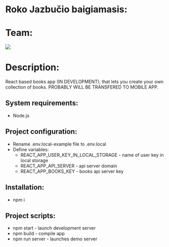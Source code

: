 # Roko Jazbučio baigiamasis:

# Team:
<img src="https://en.meming.world/images/en/b/be/But_It%27s_Honest_Work.jpg"/>

# Description:
  React based books app (IN DEVELOPMENT), that lets you create your own collection of books. PROBABLY WILL BE TRANSFERED TO MOBILE APP.

## System requirements:
  * Node.js

## Project configuration:
  * Rename .env.local-example file to .env.local
  * Define variables:
    * REACT_APP_USER_KEY_IN_LOCAL_STORAGE - name of user key in local storage
    * REACT_APP_API_SERVER - api server domain
    * REACT_APP_BOOKS_KEY - books api server key


## Installation:
  * npm i

## Project scripts:
  * npm start - launch development server
  * npm build - compile app
  * npm run server - launches demo server
